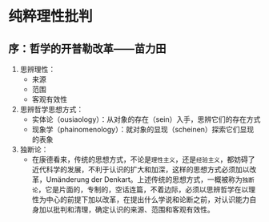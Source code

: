 # 纯粹理性批判

## 序：哲学的开普勒改革——苗力田

1. 思辨理性：
    * 来源
    * 范围
    * 客观有效性
1. 思辨哲学思想方式：
    * 实体论（ousiaology）：从对象的存在（sein）入手，思辨它们的存在方式
    * 现象学（phainomenology）：就对象的显现（scheinen）探索它们显现的表象
1. 独断论：
    * 在康德看来，传统的思想方式，不论是`理性主义`，还是`经验主义`，都妨碍了近代科学的发展，不利于认识的扩大和加深，这样的思想方式必须加以改革，Umänderung der Denkart。上述传统的思想方式，一概被称为`独断论`，它是片面的，专制的，空话连篇，不着边际，必须以思辨哲学在以理性为中心的前提下加以改革，在提出什么学说和论断之前，对认识能力自身加以批判和清理，确定认识的来源、范围和客观有效性。
